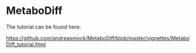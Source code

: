 # MetaboDiff

The tutorial can be found here:

https://github.com/andreasmock/MetaboDiff/blob/master/vignettes/MetaboDiff_tutorial.html
